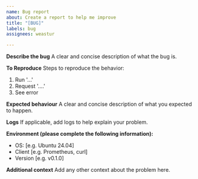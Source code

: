 ```yaml
---
name: Bug report
about: Create a report to help me improve
title: "[BUG]"
labels: bug
assignees: weastur

---
```


**Describe the bug**
A clear and concise description of what the bug is.

**To Reproduce**
Steps to reproduce the behavior:
1. Run '...'
2. Request '....'
3. See error

**Expected behaviour**
A clear and concise description of what you expected to happen.

**Logs**
If applicable, add logs to help explain your problem.

**Environment (please complete the following information):**
 - OS: [e.g. Ubuntu 24.04]
 - Client [e.g. Prometheus, curl]
 - Version [e.g. v0.1.0]

**Additional context**
Add any other context about the problem here.

